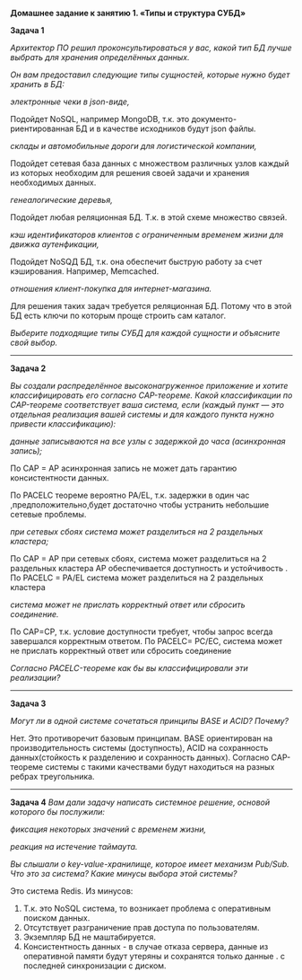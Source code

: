 **Домашнее задание к занятию 1. «Типы и структура СУБД»**


**Задача 1**

*Архитектор ПО решил проконсультироваться у вас, какой тип БД лучше выбрать для хранения определённых данных.*

*Он вам предоставил следующие типы сущностей, которые нужно будет хранить в БД:*

*электронные чеки в json-виде,*

Подойдет NoSQL, например MongoDB, т.к. это документо-риентированная БД и в качестве исходников будут json файлы.


*склады и автомобильные дороги для логистической компании,*

Подойдет сетевая база данных с множеством различных узлов каждый из которых необходим для решения своей задачи и хранения необходимых данных.


*генеалогические деревья,*

Подойдет любая реляционная БД. Т.к. в этой схеме множество связей.


*кэш идентификаторов клиентов с ограниченным временем жизни для движка аутенфикации,*


Подойдет NoSQД  БД, т.к. она обеспечит быструю работу за счет кэширования. Например, Memcached.


*отношения клиент-покупка для интернет-магазина.*

Для решения таких задач требуется реляционная БД. Потому что в этой БД есть ключи по которым проще строить сам каталог.


*Выберите подходящие типы СУБД для каждой сущности и объясните свой выбор.*

***

**Задача 2**

*Вы создали распределённое высоконагруженное приложение и хотите классифицировать его согласно CAP-теореме. Какой классификации по CAP-теореме соответствует ваша система, если (каждый пункт — это отдельная реализация вашей системы и для каждого пункта нужно привести классификацию):*

*данные записываются на все узлы с задержкой до часа (асинхронная запись);*

По CAP = AP асинхронная запись не может дать гарантию консистентности данных.

По PACELC теореме вероятно PA/EL, т.к. задержки в один час ,предположительно,будет достаточно чтобы устранить небольшие сетевые проблемы.

*при сетевых сбоях система может разделиться на 2 раздельных кластера;*

По CAP = AP при сетевых сбоях, система может разделиться на 2 раздельных кластера AP обеспечивается доступность и устойчивость .
По PACELC = PA/EL  система может разделиться на 2 раздельных кластера 

*система может не прислать корректный ответ или сбросить соединение.*

По CAP=CP, т.к. условие доступности требует, чтобы запрос всегда завершался корректным ответом.
По PACELC= PC/EC, система может не прислать корректный ответ или сбросить соединение

*Согласно PACELC-теореме как бы вы классифицировали эти реализации?*

***

**Задача 3**

*Могут ли в одной системе сочетаться принципы BASE и ACID? Почему?*

Нет. Это противоречит базовым принципам. BASE ориентирован на производительность системы (доступность), ACID на сохранность данных(стойкость к разделению и сохранность данных). Согласно CAP-теореме системы с такими качествами будут находиться на разных ребрах треугольника.

***
**Задача 4**
*Вам дали задачу написать системное решение, основой которого бы послужили:*

*фиксация некоторых значений с временем жизни,*

*реакция на истечение таймаута.*

*Вы слышали о key-value-хранилище, которое имеет механизм Pub/Sub. Что это за система? Какие минусы выбора этой системы?*


Это система Redis. 
Из минусов:
1. Т.к. это NoSQL система, то возникает проблема с оперативным поиском данных.
2. Отсутствует разграничение прав доступа по пользователям.
3. Экземпляр БД не маштабируется.
4. Консистентность данных - в случае отказа сервера, данные из оперативной памяти будут утеряны и сохранятся только данные .
с последней синхронизации с диском.




